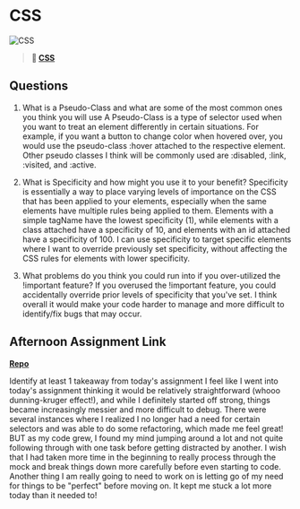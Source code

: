 # CSS

![CSS](https://bcw.blob.core.windows.net/public/cssUnit/1411879719053976)

> **📖 [CSS](https://codeworksacademy.com/fs-student-guide/resources/wk1/03-CSS)**

## Questions

1. What is a Pseudo-Class and what are some of the most common ones you think you will use
A Pseudo-Class is a type of selector used when you want to treat an element differently in certain situations. For example, if you want a button to change color when hovered over, you would use the pseudo-class :hover attached to the respective element. Other pseudo classes I think will be commonly used are :disabled, :link, :visited, and :active.

2. What is Specificity and how might you use it to your benefit?
Specificity is essentially a way to place varying levels of importance on the CSS that has been applied to your elements, especially when the same elements have multiple rules being applied to them. Elements with a simple tagName have the lowest specificity (1), while elements with a class attached have a specificity of 10, and elements with an id attached have a specificity of 100. I can use specificity to target specific elements where I want to override previously set specificity, without affecting the CSS rules for elements with lower specificity.

3. What problems do you think you could run into if you over-utilized the !important feature?
If you overused the !important feature, you could accidentally override prior levels of specificity that you've set. I think overall it would make your code harder to manage and more difficult to identify/fix bugs that may occur. 

## Afternoon Assignment Link

**[Repo](https://github.com/JordanlDiaz/<ASSIGNMENT_REPO>)**

Identify at least 1 takeaway from today's assignment
I feel like I went into today's assignment thinking it would be relatively straightforward (whooo dunning-kruger effect!), and while I definitely started off strong, things became increasingly messier and more difficult to debug. There were several instances where I realized I no longer had a need for certain selectors and was able to do some refactoring, which made me feel great! BUT as my code grew, I found my mind jumping around a lot and not quite following through with one task before getting distracted by another. I wish that I had taken more time in the beginning to really process through the mock and break things down more carefully before even starting to code. Another thing I am really going to need to work on is letting go of my need for things to be "perfect" before moving on. It kept me stuck a lot more today than it needed to!
